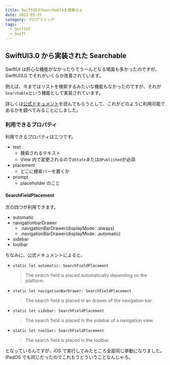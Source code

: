 ```yaml
---
title: SwiftUIのSearchableを理解せよ
date: 2022-03-25
category: プログラミング
tags:
  - SwiftUI
  - Swift
---
```


## SwiftUI3.0 から実装された Searchable

SwiftUI は肝心な機能がなかったりでうーんとなる場面も多かったのですが、SwiftUI3.0 でそれがいくらか改善されています。

例えば、今まではリストを検索するみたいな機能もなかったのですが、それが`Searchable`という機能として実装されています。

詳しくは[公式ドキュメント](<https://developer.apple.com/documentation/swiftui/emptyview/searchable(text:placement:)>)を読んでもらうとして、これがどのように利用可能であるかを調べてみることにしました。

### 利用できるプロパティ

利用できるプロパティは三つです。

- text
  - 検索されるテキスト
  - View 内で変更されるので`@State`または`@Published`が必須
- placement
  - どこに検索バーを置くか
- prompt
  - placeholder のこと

#### SearchFieldPlacement

次の四つが利用できます。

- automatic
- navigationbarDrawer
  - .navigationBarDrawer(displayMode: .always)
  - .navigationBarDrawer(displayMode: .automatic)
- sidebar
- toolbar

ちなみに、公式ドキュメントによると、

- `static let automatic: SearchFieldPlacement`
  > The search field is placed automatically depending on the platform.
- `static let navigationBarDrawer: SearchFieldPlacement`
  > The search field is placed in an drawer of the navigation bar.
- `static let sidebar: SearchFieldPlacement`
  > The search field is placed in the sidebar of a navigation view.
- `static let toolbar: SearchFieldPlacement`
  > The search field is placed in the toolbar.

となっているんですが、iOS で実行してみたところ全部同じ挙動になりました。iPadOS でも同じだったのでこれもうどういうことなんじゃろ。
